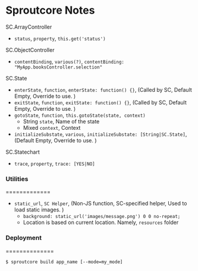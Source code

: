 Sproutcore Notes
================

SC.ArrayController
- `status`, `property`, `this.get('status')`


SC.ObjectController
- `contentBinding`, `various(?)`, `contentBinding: "MyApp.booksController.selection"`


SC.State
- `enterState`, `function`, `enterState: function() {}`, (Called by SC, Default Empty, Override to use. )
- `exitState`, `function`, `exitState: function() {}`, (Called by SC, Default Empty, Override to use. )
- `gotoState`, `function`, `this.gotoState(state, context)`
  - String `state`, Name of the state
  - Mixed `context`, Context
- `initializeSubstate`, `various`, `initializeSubstate: [String|SC.State]`, (Default Empty, Override to use. )


SC.Statechart
- `trace`, `property`, `trace: [YES|NO]`


### Utilities
=============
- `static_url`, `SC Helper`, (Non-JS function, SC-specified helper, Used to load static images. )
  - `background: static_url('images/message.png') 0 0 no-repeat;`
  - Location is based on current location. Namely, `resources` folder


### Deployment
==============
```
$ sproutcore build app_name [--mode=my_mode]
```
